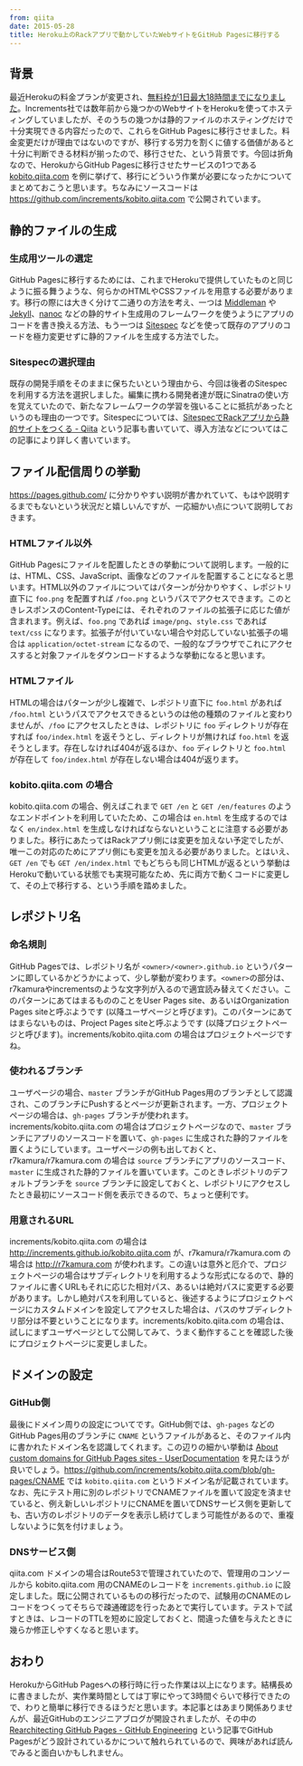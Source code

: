 ```yaml
---
from: qiita
date: 2015-05-28
title: Heroku上のRackアプリで動かしていたWebサイトをGitHub Pagesに移行する
---
```


## 背景
最近Herokuの料金プランが変更され、[無料枠が1日最大18時間までになりました](https://blog.heroku.com/archives/2015/5/7/new-dyno-types-public-beta)。Increments社では数年前から幾つかのWebサイトをHerokuを使ってホスティングしていましたが、そのうちの幾つかは静的ファイルのホスティングだけで十分実現できる内容だったので、これらをGitHub Pagesに移行させました。料金変更だけが理由ではないのですが、移行する労力を割くに値する価値があると十分に判断できる材料が揃ったので、移行させた、という背景です。今回は折角なので、HerokuからGitHub Pagesに移行させたサービスの1つである [kobito.qiita.com](http://kobito.qiita.com/) を例に挙げて、移行にどういう作業が必要になったかについてまとめておこうと思います。ちなみにソースコードは <https://github.com/increments/kobito.qiita.com> で公開されています。

## 静的ファイルの生成
### 生成用ツールの選定
GitHub Pagesに移行するためには、これまでHerokuで提供していたものと同じように振る舞うような、何らかのHTMLやCSSファイルを用意する必要があります。移行の際には大きく分けて二通りの方法を考え、一つは [Middleman](https://middlemanapp.com/jp/) や [Jekyll](http://jekyllrb.com/)、[nanoc](http://nanoc.ws/) などの静的サイト生成用のフレームワークを使うようにアプリのコードを書き換える方法、もう一つは [Sitespec](https://github.com/r7kamura/sitespec) などを使って既存のアプリのコードを極力変更せずに静的ファイルを生成する方法でした。

### Sitespecの選択理由
既存の開発手順をそのままに保ちたいという理由から、今回は後者のSitespecを利用する方法を選択しました。編集に携わる開発者達が既にSinatraの使い方を覚えていたので、新たなフレームワークの学習を強いることに抵抗があったというのも理由の一つです。Sitespecについては、[SitespecでRackアプリから静的サイトをつくる - Qiita](http://qiita.com/r7kamura/items/42db0490500577ecf2d8) という記事も書いていて、導入方法などについてはこの記事により詳しく書いています。

## ファイル配信周りの挙動
<https://pages.github.com/> に分かりやすい説明が書かれていて、もはや説明するまでもないという状況だと嬉しいんですが、一応細かい点について説明しておきます。

### HTMLファイル以外
GitHub Pagesにファイルを配置したときの挙動について説明します。一般的には、HTML、CSS、JavaScript、画像などのファイルを配置することになると思います。HTML以外のファイルについてはパターンが分かりやすく、レポジトリ直下に `foo.png` を配置すれば `/foo.png` というパスでアクセスできます。このときレスポンスのContent-Typeには、それぞれのファイルの拡張子に応じた値が含まれます。例えば、`foo.png` であれば `image/png`、`style.css` であれば `text/css` になります。拡張子が付いていない場合や対応していない拡張子の場合は `application/octet-stream` になるので、一般的なブラウザでこれにアクセスすると対象ファイルをダウンロードするような挙動になると思います。

### HTMLファイル
HTMLの場合はパターンが少し複雑で、レポジトリ直下に `foo.html` があれば `/foo.html` というパスでアクセスできるというのは他の種類のファイルと変わりませんが、`/foo` にアクセスしたときは、レポジトリに `foo` ディレクトリが存在すれば `foo/index.html` を返そうとし、ディレクトリが無ければ `foo.html` を返そうとします。存在しなければ404が返るほか、`foo` ディレクトリと `foo.html` が存在して `foo/index.html` が存在しない場合は404が返ります。

### kobito.qiita.com の場合
kobito.qiita.com の場合、例えばこれまで `GET /en` と `GET /en/features` のようなエンドポイントを利用していたため、この場合は `en.html` を生成するのではなく `en/index.html` を生成しなければならないということに注意する必要がありました。移行にあたってはRackアプリ側には変更を加えない予定でしたが、唯一この対応のためにアプリ側にも変更を加える必要がありました。とはいえ、`GET /en` でも `GET /en/index.html` でもどちらも同じHTMLが返るという挙動はHerokuで動いている状態でも実現可能なため、先に両方で動くコードに変更して、その上で移行する、という手順を踏めました。

## レポジトリ名
### 命名規則
GitHub Pagesでは、レポジトリ名が `<owner>/<owner>.github.io` というパターンに即しているかどうかによって、少し挙動が変わります。`<owner>`の部分は、r7kamuraやincrementsのような文字列が入るので適宜読み替えてください。このパターンにあてはまるもののことをUser Pages site、あるいはOrganization Pages siteと呼ぶようです (以降ユーザページと呼びます)。このパターンにあてはまらないものは、Project Pages siteと呼ぶようです (以降プロジェクトページと呼びます)。increments/kobito.qiita.com の場合はプロジェクトページですね。

### 使われるブランチ
ユーザページの場合、`master` ブランチがGitHub Pages用のブランチとして認識され、このブランチにPushするとページが更新されます。一方、プロジェクトページの場合は、`gh-pages` ブランチが使われます。increments/kobito.qiita.com の場合はプロジェクトページなので、`master` ブランチにアプリのソースコードを置いて、`gh-pages` に生成された静的ファイルを置くようにしています。ユーザページの例も出しておくと、r7kamura/r7kamura.com の場合は `source` ブランチにアプリのソースコード、`master` に生成された静的ファイルを置いています。このときレポジトリのデフォルトブランチを `source` ブランチに設定しておくと、レポジトリにアクセスしたとき最初にソースコード側を表示できるので、ちょっと便利です。

### 用意されるURL
increments/kobito.qiita.com の場合は <http://increments.github.io/kobito.qiita.com> が、r7kamura/r7kamura.com の場合は <http://r7kamura.com> が使われます。この違いは意外と厄介で、プロジェクトページの場合はサブディレクトリを利用するような形式になるので、静的ファイルに書くURLもそれに応じた相対パス、あるいは絶対パスに変更する必要があります。しかし絶対パスを利用していると、後述するようにプロジェクトページにカスタムドメインを設定してアクセスした場合は、パスのサブディレクトリ部分は不要ということになります。increments/kobito.qiita.com の場合は、試しにまずユーザページとして公開してみて、うまく動作することを確認した後にプロジェクトページに変更しました。

## ドメインの設定
### GitHub側
最後にドメイン周りの設定についてです。GitHub側では、`gh-pages` などのGitHub Pages用のブランチに `CNAME` というファイルがあると、そのファイル内に書かれたドメイン名を認識してくれます。この辺りの細かい挙動は [About custom domains for GitHub Pages sites - UserDocumentation](https://help.github.com/articles/about-custom-domains-for-github-pages-sites/) を見たほうが良いでしょう。<https://github.com/increments/kobito.qiita.com/blob/gh-pages/CNAME> では `kobito.qiita.com` というドメイン名が記載されています。なお、先にテスト用に別のレポジトリでCNAMEファイルを置いて設定を済ませていると、例え新しいレポジトリにCNAMEを置いてDNSサービス側を更新しても、古い方のレポジトリのデータを表示し続けてしまう可能性があるので、重複しないように気を付けましょう。

### DNSサービス側
qiita.com ドメインの場合はRoute53で管理されていたので、管理用のコンソールから kobito.qiita.com 用のCNAMEのレコードを `increments.github.io` に設定しました。既に公開されているものの移行だったので、試験用のCNAMEのレコードをつくってそちらで疎通確認を行ったあとで実行しています。テストで試すときは、レコードのTTLを短めに設定しておくと、間違った値を与えたときに幾らか修正しやすくなると思います。

## おわり
HerokuからGitHub Pagesへの移行時に行った作業は以上になります。結構長めに書きましたが、実作業時間としては丁寧にやって3時間ぐらいで移行できたので、わりと簡単に移行できるほうだと思います。本記事とはあまり関係ありませんが、最近GitHubのエンジニアブログが開設されましたが、その中の [Rearchitecting GitHub Pages - GitHub Engineering](http://githubengineering.com/rearchitecting-github-pages/) という記事でGitHub Pagesがどう設計されているかについて触れられているので、興味があれば読んでみると面白いかもしれません。
